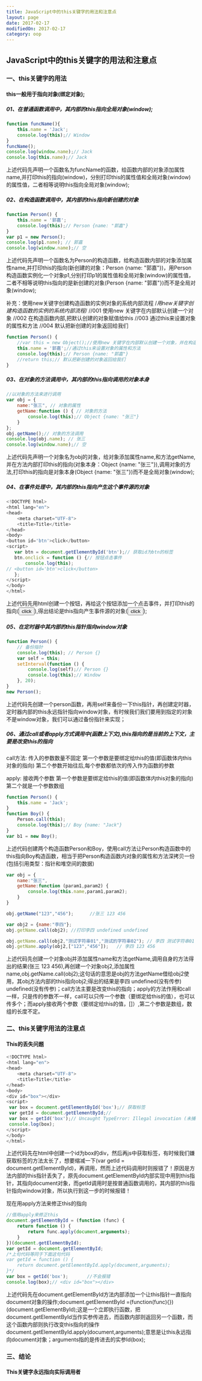 ```yaml
---
title: JavaScript中的this关键字的用法和注意点
layout: page
date: 2017-02-17
modifiedOn: 2017-02-17
category: oop
---
```

## JavaScript中的this关键字的用法和注意点
### 一、this关键字的用法
#### this一般用于指向对象(绑定对象);
##### 01、在普通函数调用中，其内部的this指向全局对象(window);
```javascript
function funcName(){
    this.name = 'Jack';
    console.log(this);// Window
}
funcName();
console.log(window.name);// Jack
console.log(this.name);// Jack
```
上述代码先声明一个函数名为funcName的函数，给函数内部的对象添加属性name,并打印this的指向(window)，分别打印this的属性值和全局对象(window)的属性值，二者相等说明this指向全局对象(window);

##### 02、在构造函数调用中，其内部的this指向新创建的对象
```javascript
function Person() {
    this.name = '郭嘉';
    console.log(this);// Person {name: "郭嘉"}
}
var p1 = new Person();
console.log(p1.name); // 郭嘉
console.log(window.name);// 空
```
上述代码先声明一个函数名为Person的构造函数，给构造函数内部的对象添加属性name,并打印this的指向(新创建的对象：Person {name: "郭嘉"})，用Person构造函数实例化一个对象p1,分别打印p1的属性值和全局对象(window)的属性值，二者不相等说明this指向的是新创建的对象(Person {name: "郭嘉"})而不是全局对象(window);

补充：使用new关键字创建构造函数的实例对象的系统内部流程
/*用new关键字创建构造函数的实例的系统内部流程*/
//001 使用new 关键字在内部默认创建一个对象
//002 在构造函数内部,把默认创建的对象赋值给this
//003 通过this来设置对象的属性和方法
//004 默认把新创建的对象返回给我们
```javascript
function Person() {
    //var this = new Object();//使用new 关键字在内部默认创建一个对象，并在构造函数内部,把默认创建的对象赋值给this
    this.name = '郭嘉';//通过this来设置对象的属性和方法
    console.log(this);// Person {name: "郭嘉"}
    //return this;// 默认把新创建的对象返回给我们
}
```

##### 03、在对象的方法调用中，其内部的this指向调用的对象本身
```javascript
//以对象的方法来进行调用
var obj = {
    name:"张三", // 对象的属性
    getName:function () { // 对象的方法
        console.log(this);// Object {name: "张三"}
    }
};
obj.getName();// 对象的方法调用
console.log(obj.name); // 张三
console.log(window.name);// 空
```
上述代码先声明一个对象名为obj的对象，给对象添加属性name,和方法getName,并在方法内部打印this的指向(对象本身：Object {name: "张三"}),调用对象的方法,打印this的指向是对象本身(Object {name: "张三"})而不是全局对象(window);

##### 04、在事件处理中，其内部的this指向产生这个事件源的对象
```javascript
<!DOCTYPE html>
<html lang="en">
<head>
    <meta charset="UTF-8">
    <title>Title</title>
</head>
<body>
<button id='btn'>click</button>
<script>
   var btn = document.getElementById('btn');// 获取id为btn的标签
   btn.onclick = function () {// 按钮点击事件
       console.log(this);
// <button id='btn'>click</button>
   };
</script>
</body>
</html>
```
上述代码先用html创建一个按钮，再给这个按钮添加一个点击事件，并打印this的指向(<button id =”btn”>click</button>),得出结论是this指向产生事件源的对象(<button id =”btn”>click</button>);

##### 05、在定时器中其内部的this指针指向window对象
```javascript
function Person() {
    // 备份指针
    console.log(this); // Person {}
    var self = this;
    setInterval(function () {
        console.log(self);// Person {}
        console.log(this);// Window
    }, 20);
}
new Person();
```
上述代码先创建一个person函数，再用self来备份一下this指针，再创建定时器，定时器内部的this永远指针指向window对象，有时候我们我们要用到指定的对象不是window对象，我们可以通过备份指针来实现；

##### 06、通过call或者apply方式调用中(函数上下文),this指向的是当前的上下文，主要是改变this的指向
call方法: 传入的参数数量不固定
第一个参数是要绑定给this的值(即函数体内this对象的指向)
第二个参数开始往后,每个参数都依次的传入作为函数的参数

apply: 接收两个参数
第一个参数是要绑定给this的值(即函数体内this对象的指向)
第二个就是一个参数数组
```javascript
function Person() {
    this.name = 'Jack';
}
function Boy() {
    Person.call(this);
    console.log(this);// Boy {name: "Jack"}
}
var b1 = new Boy();
```
上述代码创建两个构造函数Person和Boy，使用call方法让Person构造函数中的this指向Boy构造函数，相当于把Person构造函数内对象的属性和方法深拷贝一份(包括引用类型：指针和堆空间的数据)

```javascript
var obj = {
    name:"张三",
    getName:function (param1,param2) {
        console.log(this.name,param1,param2);
    }
}

obj.getName("123","456");      //张三 123 456

var obj2 = {name:"李四"};
obj.getName.call(obj2); //打印李四 undefined undefined

obj.getName.call(obj2,"测试字符串01","测试的字符串02"); // 李四 测试字符串01 测试的字符串02
obj.getName.apply(obj2,["123","456"]);   // 李四 123 456
```
上述代码先创建一个对象obj并添加属性name和方法getName,调用自身的方法得出的结果(张三 123 456),再创建一个对象obj2,添加属性name,obj.getName.call(obj2);这句话的意思是obj的方法getName借给obj2使用，其obj方法内部的this指向obj2;得出的结果是李四 undefined(没有传参)  undefined(没有传参)；call方法主要是改变this的指向；apply的方法作用和call一样，只是传的参数不一样，call可以只传一个参数（要绑定给this的值），也可以传多个；而apply接收两个参数（要绑定给this的值，[]）,第二个参数是数组，数组的长度不定。

### 二、this关键字用法的注意点
#### This的丢失问题
```javascript
<!DOCTYPE html>
<html lang="en">
<head>
    <meta charset="UTF-8">
    <title>Title</title>
</head>
<body>
<div id="box"></div>
<script>
 var box = document.getElementById('box');// 获取标签
 var getId = document.getElementById;//
 var box = getId('box');// Uncaught TypeError: Illegal invocation (未捕获的类型错误)
 console.log(box);
</script>
</body>
</html>
```
上述代码先在html中创建一个id为box的div，然后再js中获取标签，有时候我们嫌获取标签的方法太长了，想要缩减一下(var getId = document.getElementById)，再调用，然而上述代码调用时则报错了！原因是方法内部的this指针丢失了，原先document.getElementById内部实现中用到this指针，其指向document对象，而getId调用时是按普通函数调用的，其内部的this指针指向window对象，所以执行到这一步的时候报错！

现在用apply方法来修正this的指向
```javascript
//借用apply来修正this
document.getElementById = (function (func) {
    return function () {
        return func.apply(document,arguments);
    }
})(document.getElementById);
var getId = document.getElementById;
/*上句代码等同于下面这句代码
var getId = function () {
    return document.getElementById.apply(document,arguments);
}*/
var box = getId('box');       //不会报错
console.log(box);// <div id="box"></div>
```
上述代码先在document.getElementById方法内部添加一个让this指针一直指向document对象的操作;document.getElementById =(function(func){})(document.getElementById);这是一个立即执行函数，把document.getElementById当作实参传进去，而函数内部则返回另一个函数，而这个函数内部则执行改变this指向的操作document.getElementById.apply(document,arguments);意思是让this永远指向document对象；arguments指的是传进去的实参Id(box);

### 三、结论
#### This关键字永远指向实际调用者


